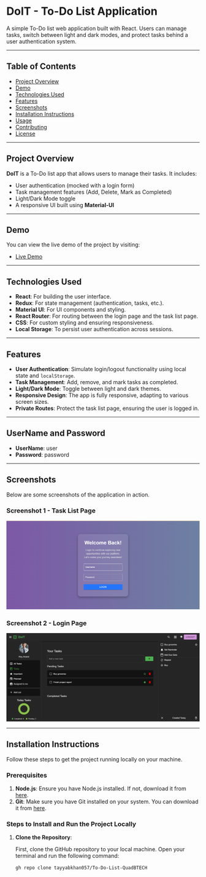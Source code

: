 # DoIT - To-Do List Application

A simple To-Do list web application built with React. Users can manage tasks, switch between light and dark modes, and protect tasks behind a user authentication system.

---

## Table of Contents

- [Project Overview](#project-overview)
- [Demo](#demo)
- [Technologies Used](#technologies-used)
- [Features](#features)
- [Screenshots](#screenshots)
- [Installation Instructions](#installation-instructions)
- [Usage](#usage)
- [Contributing](#contributing)
- [License](#license)

---

## Project Overview

**DoIT** is a To-Do list app that allows users to manage their tasks. It includes:

- User authentication (mocked with a login form)
- Task management features (Add, Delete, Mark as Completed)
- Light/Dark Mode toggle
- A responsive UI built using **Material-UI**

---

## Demo

You can view the live demo of the project by visiting:

- [Live Demo](https://to-do-list-QuadBTECH.netlify.app)

---

## Technologies Used

- **React**: For building the user interface.
- **Redux**: For state management (authentication, tasks, etc.).
- **Material UI**: For UI components and styling.
- **React Router**: For routing between the login page and the task list page.
- **CSS**: For custom styling and ensuring responsiveness.
- **Local Storage**: To persist user authentication across sessions.

---

## Features

- **User Authentication**: Simulate login/logout functionality using local state and `localStorage`.
- **Task Management**: Add, remove, and mark tasks as completed.
- **Light/Dark Mode**: Toggle between light and dark themes.
- **Responsive Design**: The app is fully responsive, adapting to various screen sizes.
- **Private Routes**: Protect the task list page, ensuring the user is logged in.

---

## UserName and Password

- **UserName**: user
- **Password**: password

---

## Screenshots

Below are some screenshots of the application in action.

### Screenshot 1 - Task List Page

![Task List](./src/assests/login_page.png)

### Screenshot 2 - Login Page

![Login Page](./src/assests/task_page.png)

---

## Installation Instructions

Follow these steps to get the project running locally on your machine.

### Prerequisites

1. **Node.js**: Ensure you have Node.js installed. If not, download it from [here](https://nodejs.org/).
2. **Git**: Make sure you have Git installed on your system. You can download it from [here](https://git-scm.com/).

### Steps to Install and Run the Project Locally

1. **Clone the Repository**:

   First, clone the GitHub repository to your local machine. Open your terminal and run the following command:

   ```bash
   gh repo clone tayyabkhan057/To-Do-List-QuadBTECH
